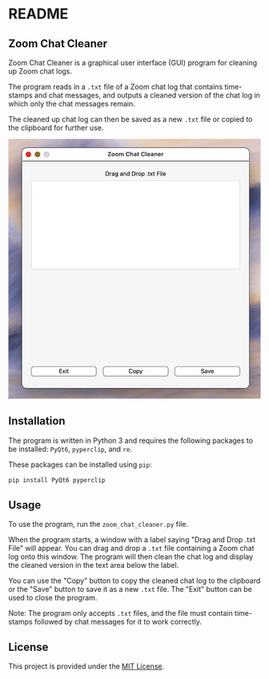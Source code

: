 # README

## Zoom Chat Cleaner

Zoom Chat Cleaner is a graphical user interface (GUI) program for cleaning up Zoom chat logs.

The program reads in a `.txt` file of a Zoom chat log that contains time-stamps and chat messages, and outputs a cleaned version of the chat log in which only the chat messages remain.

The cleaned up chat log can then be saved as a new `.txt` file or copied to the clipboard for further use.

![zoom chat clearer](./zoom_chat_clearner.png)


## Installation

The program is written in Python 3 and requires the following packages to be installed: `PyQt6`, `pyperclip`, and `re`.

These packages can be installed using `pip`:

```bash
pip install PyQt6 pyperclip
```

## Usage

To use the program, run the `zoom_chat_cleaner.py` file.

When the program starts, a window with a label saying "Drag and Drop .txt File" will appear. You can drag and drop a `.txt` file containing a Zoom chat log onto this window. The program will then clean the chat log and display the cleaned version in the text area below the label.

You can use the "Copy" button to copy the cleaned chat log to the clipboard or the "Save" button to save it as a new `.txt` file. The "Exit" button can be used to close the program.

Note: The program only accepts `.txt` files, and the file must contain time-stamps followed by chat messages for it to work correctly.

## License

This project is provided under the [MIT License](https://opensource.org/licenses/MIT).
